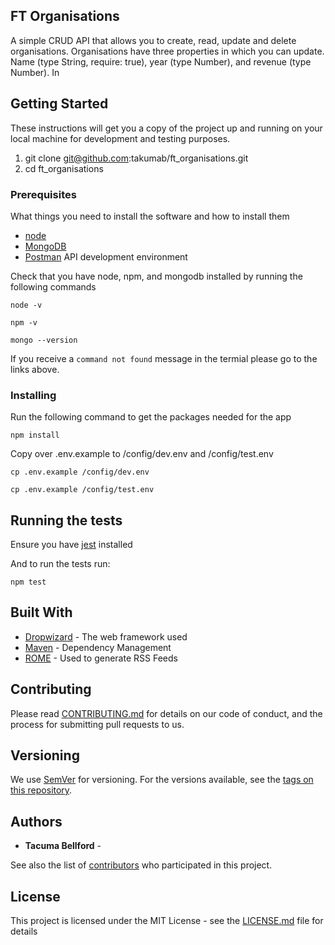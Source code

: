 ## FT Organisations

A simple CRUD API that allows you to create, read, update and delete organisations. Organisations have three
properties in which you can update. Name (type String, require: true), year (type Number), and revenue (type Number).
In

## Getting Started

These instructions will get you a copy of the project up and running on your local machine for development and testing purposes.

1. git clone git@github.com:takumab/ft_organisations.git
2. cd ft_organisations

### Prerequisites

What things you need to install the software and how to install them

- [node](https://nodejs.org/en/)
- [MongoDB](https://www.mongodb.com/what-is-mongodb)
- [Postman](https://www.getpostman.com/) API development environment

Check that you have node, npm, and mongodb installed by running the following commands

```
node -v
```

```
npm -v
```

```
mongo --version
```

If you receive a `command not found` message in the termial please go to the links above.

### Installing

Run the following command to get the packages needed for the app

```
npm install
```

Copy over .env.example to /config/dev.env and /config/test.env

```
cp .env.example /config/dev.env
```

```
cp .env.example /config/test.env
```

## Running the tests

Ensure you have [jest](https://jestjs.io/docs/en/getting-started) installed

And to run the tests run:

```
npm test
```

## Built With

- [Dropwizard](http://www.dropwizard.io/1.0.2/docs/) - The web framework used
- [Maven](https://maven.apache.org/) - Dependency Management
- [ROME](https://rometools.github.io/rome/) - Used to generate RSS Feeds

## Contributing

Please read [CONTRIBUTING.md](https://gist.github.com/PurpleBooth/b24679402957c63ec426) for details on our code of conduct, and the process for submitting pull requests to us.

## Versioning

We use [SemVer](http://semver.org/) for versioning. For the versions available, see the [tags on this repository](https://github.com/your/project/tags).

## Authors

- **Tacuma Bellford** -

See also the list of [contributors](https://github.com/takumab/ft_organisations/contributors) who participated in this project.

## License

This project is licensed under the MIT License - see the [LICENSE.md](LICENSE.md) file for details
